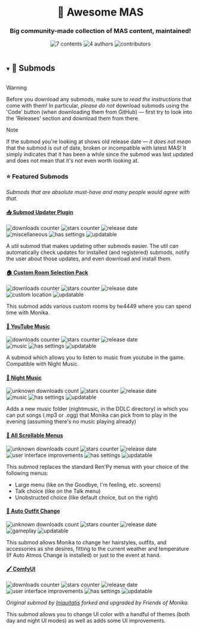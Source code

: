<h1 align="center">💃 Awesome MAS</h1>
<h3 align="center">Big community-made collection of MAS content, maintained!</h3>

<p align="center">
    <img alt="7 contents" src="https://img.shields.io/badge/📦_Contents-7-green">
    <img alt="4 authors" src="https://img.shields.io/badge/🧑‍🎨_Authors-4-blue">
    <img alt="contributors" src="https://img.shields.io/github/contributors-anon/friends-of-monika/mas-awesome-content?label=👷+contributors">
</p>

<details open>
<summary><h2 style="display: inline-block">🔧 Submods</h2></summary>

> [!WARNING]
> Before you download any submods, make sure to *read the instructions* that
> come with them! In particular, *please do not* download submods using the
> 'Code' button (when downloading them from GitHub) &mdash; first try to look
> into the 'Releases' section and download them from there.

> [!NOTE]
> If the submod you're looking at shows old release date &mdash; *it does not
> mean* that the submod is out of date, broken or incompatible with latest MAS!
> It simply indicates that it has been a while since the submod was last
> updated and does not mean that it's not even worth looking at.


### ⭐ Featured Submods

*Submods that are absolute must-have and many people would agree with that.*

#### [📥 Submod Updater Plugin](https://github.com/booplicate/MAS-Submods-SubmodUpdaterPlugin)

![downloads counter](https://img.shields.io/github/downloads/booplicate/MAS-Submods-SubmodUpdaterPlugin/total?label=📥+downloads)
![stars counter](https://img.shields.io/github/stars/booplicate/MAS-Submods-SubmodUpdaterPlugin?label=⭐+stars)
![release date](https://img.shields.io/github/release-date/booplicate/MAS-Submods-SubmodUpdaterPlugin?label=⏳+release)
<br>
![miscellaneous](https://img.shields.io/badge/⚗️-miscellaneous-purple)
![has settings](https://img.shields.io/badge/🔧-has_settings-lightgray)
![updatable](https://img.shields.io/badge/📥-updatable-yellow)

A util submod that makes updating other submods easier. The util can
automatically check updates for installed (and registered) submods, notify the
user about those updates, and even download and install them.


#### [🏠 Custom Room Selection Pack](https://github.com/tw4449-s-MAS-Submods/tw4449-Custom-Room-Selection-Pack-Main-Repository)

![downloads counter](https://img.shields.io/github/downloads/tw4449-s-MAS-Submods/tw4449-Custom-Room-Selection-Pack-Main-Repository/total?label=📥+downloads)
![stars counter](https://img.shields.io/github/stars/tw4449-s-MAS-Submods/tw4449-Custom-Room-Selection-Pack-Main-Repository?label=⭐+stars)
![release date](https://img.shields.io/github/release-date/tw4449-s-MAS-Submods/tw4449-Custom-Room-Selection-Pack-Main-Repository?label=⏳+release)
<br>
![custom location](https://img.shields.io/badge/🌳-custom_location-green)
![updatable](https://img.shields.io/badge/📥-updatable-yellow)

This submod adds various custom rooms by tw4449 where you can spend time with Monika.


#### [🎵 YouTube Music](https://github.com/Booplicate/MAS-Submods-YouTubeMusic)

![downloads counter](https://img.shields.io/github/downloads/Booplicate/MAS-Submods-YouTubeMusic/total?label=📥+downloads)
![stars counter](https://img.shields.io/github/stars/Booplicate/MAS-Submods-YouTubeMusic?label=⭐+stars)
![release date](https://img.shields.io/github/release-date/Booplicate/MAS-Submods-YouTubeMusic?label=⏳+release)
<br>
![music](https://img.shields.io/badge/🎼-music-lightblue)
![has settings](https://img.shields.io/badge/🔧-has_settings-lightgray)
![updatable](https://img.shields.io/badge/📥-updatable-yellow)

A submod which allows you to listen to music from youtube in the game.
Compatible with Night Music.


#### [🌙 Night Music](https://github.com/multimokia/MAS-Submod-Nightmusic)

![unknown downloads count](https://img.shields.io/badge/📥_downloads-N/A-yellow)
![stars counter](https://img.shields.io/github/stars/multimokia/MAS-Submod-Nightmusic?label=⭐+stars)
![release date](https://img.shields.io/github/release-date/multimokia/MAS-Submod-Nightmusic?label=⏳+release)
<br>
![music](https://img.shields.io/badge/🎼-music-lightblue)
![has settings](https://img.shields.io/badge/🔧-has_settings-lightgray)
![updatable](https://img.shields.io/badge/📥-updatable-yellow)

Adds a new music folder (nightmusic, in the DDLC directory) in which you can put
songs (.mp3 or .ogg) that Monika can pick from to play in the evening (assuming
there's no music playing already)


#### [📜 All Scrollable Menus](https://github.com/multimokia/MAS-Submod-consistent-menus)

![unknown downloads count](https://img.shields.io/badge/📥_downloads-N/A-yellow)
![stars counter](https://img.shields.io/github/stars/multimokia/MAS-Submod-consistent-menus?label=⭐+stars)
![release date](https://img.shields.io/github/release-date/multimokia/MAS-Submod-consistent-menus?label=⏳+release)
<br>
![user interface improvements](https://img.shields.io/badge/🖌️-UI_improvements-pink)
![has settings](https://img.shields.io/badge/🔧-has_settings-lightgray)
![updatable](https://img.shields.io/badge/📥-updatable-yellow)

This submod replaces the standard Ren'Py menus with your choice of the
following menus:
- Large menu (like on the Goodbye, I'm feeling, etc. screens)
- Talk choice (like on the Talk menu)
- Unobstructed choice (like default choice, but on the right)


#### [👗 Auto Outfit Change](https://github.com/multimokia/MAS-Submod-Auto-Outfit-Change)

![unknown downloads count](https://img.shields.io/badge/📥_downloads-N/A-yellow)
![stars counter](https://img.shields.io/github/stars/multimokia/MAS-Submod-Auto-Outfit-Change?label=⭐+stars)
![release date](https://img.shields.io/github/release-date/multimokia/MAS-Submod-Auto-Outfit-Change?label=⏳+release)
<br>
![gameplay](https://img.shields.io/badge/⚙️-gameplay-blue)
![updatable](https://img.shields.io/badge/📥-updatable-yellow)

This submod allows Monika to change her hairstyles, outfits, and accessories as
she desires, fitting to the current weather and temperature (If Auto Atmos
Change is installed) or just to the event at hand.

#### [🖌️ ComfyUI](https://github.com/Friends-of-Monika/ddlc-comfy-ui)

![downloads counter](https://img.shields.io/github/downloads/Friends-of-Monika/ddlc-comfy-ui/total?label=📥+downloads)
![stars counter](https://img.shields.io/github/stars/Friends-of-Monika/ddlc-comfy-ui?label=⭐+stars)
![release date](https://img.shields.io/github/release-date/Friends-of-Monika/ddlc-comfy-ui?label=⏳+release)
<br>
![user interface improvements](https://img.shields.io/badge/🖌️-UI_improvements-pink)
![has settings](https://img.shields.io/badge/🔧-has_settings-lightgray)
![updatable](https://img.shields.io/badge/📥-updatable-yellow)

*Original submod by [Iniquitatis](https://github.com/Iniquitatis/DDLCComfyUI)
forked and upgraded by Friends of Monika.*

This submod allows you to change UI color with a handful of themes (both day and
night UI modes) as well as adds some UI improvements.

</details>